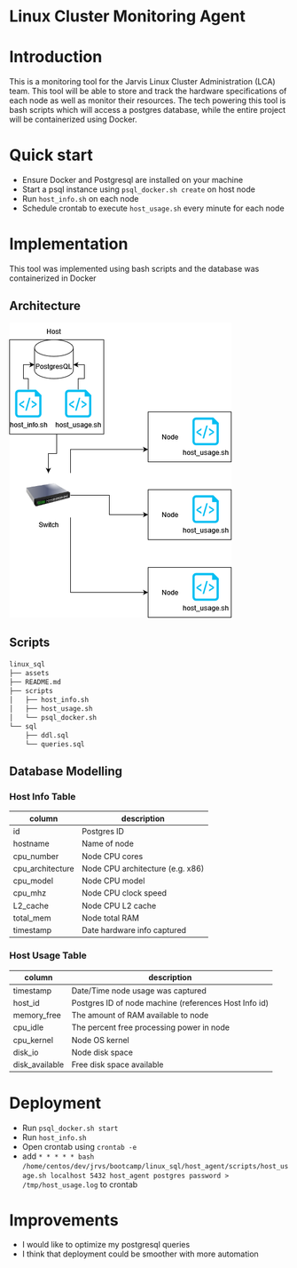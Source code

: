# Linux Cluster Monitoring Agent

# Introduction
This is a monitoring tool for the Jarvis Linux Cluster Administration (LCA) team. This tool will be able to store and track the hardware specifications of each node as well as monitor their resources. The tech powering this tool is bash scripts which will access a postgres database, while the entire project will be containerized using Docker.

# Quick start
- Ensure Docker and Postgresql are installed on your machine
- Start a psql instance using `psql_docker.sh create` on host node
- Run `host_info.sh` on each node
- Schedule crontab to execute `host_usage.sh` every minute for each node

# Implementation
This tool was implemented using bash scripts and the database was containerized in Docker

## Architecture
![](./assets/Linux_SQL.png)
## Scripts
```
linux_sql
├── assets
├── README.md
├── scripts
│   ├── host_info.sh
│   ├── host_usage.sh
│   └── psql_docker.sh
└── sql
    ├── ddl.sql
    └── queries.sql
```
## Database Modelling

### Host Info Table

| column | description |
| ------ | ----------- |
| id | Postgres ID |
| hostname | Name of node |
| cpu\_number | Node CPU cores |
| cpu\_architecture | Node CPU architecture (e.g. x86) |
| cpu\_model | Node CPU model |
| cpu\_mhz | Node CPU clock speed |
| L2\_cache | Node CPU L2 cache |
| total\_mem | Node total RAM |
| timestamp | Date hardware info captured |

### Host Usage Table

| column | description |
| ------ | ----------- |
| timestamp | Date/Time node usage was captured |
| host\_id | Postgres ID of node machine (references Host Info id) |
| memory\_free | The amount of RAM available to node |
| cpu\_idle | The percent free processing power in node |
| cpu\_kernel | Node OS kernel |
| disk\_io | Node disk space |
| disk\_available | Free disk space available |

# Deployment

- Run `psql_docker.sh start`
- Run `host_info.sh`
- Open crontab using `crontab -e`
- add `* * * * * bash /home/centos/dev/jrvs/bootcamp/linux_sql/host_agent/scripts/host_usage.sh localhost 5432 host_agent postgres password > /tmp/host_usage.log` to crontab 

# Improvements
- I would like to optimize my postgresql queries
- I think that deployment could be smoother with more automation
